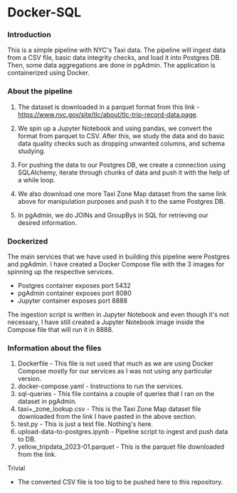 # Docker-SQL

### Introduction
This is a simple pipeline with NYC's Taxi data. The pipeline will ingest data from a CSV file, basic data integrity checks, and load it into Postgres DB. Then, some data aggregations are done in pgAdmin. The application is containerized using Docker.

### About the pipeline

1. The dataset is downloaded in a parquet format from this link - https://www.nyc.gov/site/tlc/about/tlc-trip-record-data.page.

2. We spin up a Jupyter Notebook and using pandas, we convert the format from parquet to CSV. After this, we study the data and do basic data quality checks such as dropping unwanted columns, and schema studying.

3. For pushing the data to our Postgres DB, we create a connection using SQLAlchemy, iterate through chunks of data and push it with the help of a while loop.

4. We also download one more Taxi Zone Map dataset from the same link above for manipulation purposes and push it to the same Postgres DB.

5. In pgAdmin, we do JOINs and GroupBys in SQL for retrieving our desired information.

### Dockerized
The main services that we have used in building this pipeline were Postgres and pgAdmin. I have created a Docker Compose file with the 3 images for spinning up the respective services.
- Postgres container exposes port 5432
- pgAdmin container exposes port 8080
- Jupyter container exposes port 8888  

The ingestion script is written in Jupyter Notebook and even though it's not necessary, I have still created a Jupyter Notebook image inside the Compose file that will run it in 8888.

### Information about the files
1. Dockerfile - This file is not used that much as we are using Docker Compose mostly for our services as I was not using any particular version.
2. docker-compose.yaml - Instructions to run the services.
3. sql-queries - This file contains a couple of queries that I ran on the dataset in pgAdmin.
4. taxi+_zone_lookup.csv - This is the Taxi Zone Map dataset file downloaded from the link I have pasted in the above section.
5. test.py - This is just a test file. Nothing's here.
6. upload-data-to-postgres.ipynb - Pipeline script to ingest and push data to DB.
7. yellow_tripdata_2023-01.parquet - This is the parquet file downloaded from the link.

Trivial
- The converted CSV file is too big to be pushed here to this repository.

  
